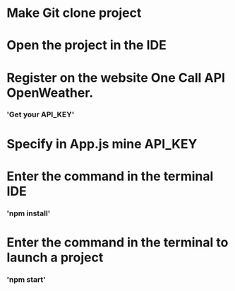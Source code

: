 # Make Git clone project

# Open the project in the IDE

# Register on the website One Call API OpenWeather.

### 'Get your API_KEY'

# Specify in App.js mine API_KEY

# Enter the command in the terminal IDE

### 'npm install'

# Enter the command in the terminal to launch a project 

### 'npm start'








